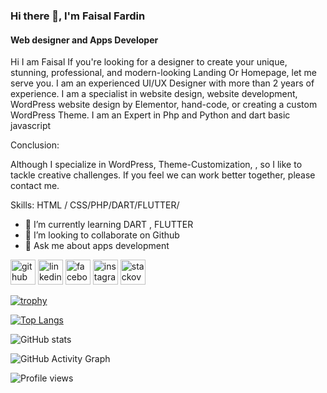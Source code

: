 ### Hi there 👋, I'm Faisal Fardin
#### Web designer and Apps Developer
Hi 
I am Faisal If you're looking for a designer to create your unique, stunning, professional, and modern-looking Landing Or Homepage, let me serve you. I am an experienced UI/UX Designer with more than 2 years of experience. I am a specialist in website design, website development, WordPress website design by Elementor, hand-code, or creating a custom WordPress Theme. I am an Expert in Php and Python and dart basic javascript

Conclusion:

Although I specialize in WordPress, Theme-Customization, , so I like to tackle creative challenges.
If you feel we can work better together, please contact me.


Skills:  HTML / CSS/PHP/DART/FLUTTER/

- 🌱 I’m currently learning DART , FLUTTER 
- 👯 I’m looking to collaborate on Github 
- 💬 Ask me about apps development 


[<img src='https://cdn.jsdelivr.net/npm/simple-icons@3.0.1/icons/github.svg' alt='github' height='40'>](https://github.com/https://github.com/faisal-fardin)  [<img src='https://cdn.jsdelivr.net/npm/simple-icons@3.0.1/icons/linkedin.svg' alt='linkedin' height='40'>](https://www.linkedin.com/in/https://www.linkedin.com/in/faisal-fardin-137b501b0//)  [<img src='https://cdn.jsdelivr.net/npm/simple-icons@3.0.1/icons/facebook.svg' alt='facebook' height='40'>](https://www.facebook.com/https://www.facebook.com/faisal.fardin.77)  [<img src='https://cdn.jsdelivr.net/npm/simple-icons@3.0.1/icons/instagram.svg' alt='instagram' height='40'>](https://www.instagram.com/https://www.instagram.com/faisal_fardin_niloy//)  [<img src='https://cdn.jsdelivr.net/npm/simple-icons@3.0.1/icons/stackoverflow.svg' alt='stackoverflow' height='40'>](https://stackoverflow.com/users/https://stackoverflow.com/users/13796366/faisal-fardin)  

[![trophy](https://github-profile-trophy.vercel.app/?username=https://github.com/faisal-fardin)](https://github.com/ryo-ma/github-profile-trophy)

[![Top Langs](https://github-readme-stats.vercel.app/api/top-langs/?username=https://github.com/faisal-fardin)](https://github.com/anuraghazra/github-readme-stats)

![GitHub stats](https://github-readme-stats.vercel.app/api?username=https://github.com/faisal-fardin&show_icons=true)  

![GitHub Activity Graph](https://activity-graph.herokuapp.com/graph?username=https://github.com/faisal-fardin)  

![Profile views](https://gpvc.arturio.dev/https://github.com/faisal-fardin)  
